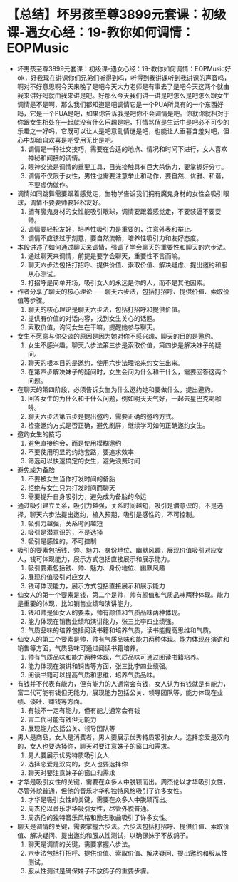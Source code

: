 # 【总结】坏男孩至尊3899元套课：初级课-遇女心经：19-教你如何调情：EOPMusic

-   坏男孩至尊3899元套课：初级课-遇女心经：19-教你如何调情：EOPMusic好ok，好我现在讲课你们兄弟们听得到吗，听得到我讲课听到我讲课的声音吗，啊对不好意思啊今天来晚了是吧今天大力老师是有事去了是吧今天这两个就由我来讲好吗就由我来讲是吧。好那么今天我们讲一讲是吧怎么是吧怎么跟女生调情是不是啊，那么我们都知道是吧调情它是一个PUA所具有的一个东西好吗，它是一个PUA是吧，如果你告诉我是吧你不会调情是吧。你就你就相对于你跟女生相处在一起就没有什么乐趣是吧，打情骂俏是生活中是吧必不可少的乐趣之一好吗，它既可以让人是吧意乱情谜是吧，也能让人垂暮含羞对吧，但心中却暗自欢喜是吧受用无比是吧。
    1.  调情是一种社交技巧，需要在合适的地点、情况和时间下进行，女人喜欢神秘和间接的调情。
    2.  眼神交流是调情的重要工具，目光接触具有巨大杀伤力，要掌握好分寸。
    3.  调情不仅限于女性，男性也需要注意举止和动作，要自然、优雅、和谐，不要虚伪做作。
-   调情如同跳舞需要跟着感觉走，生物学告诉我们拥有魔鬼身材的女性会吸引眼球，调情不要耍帅要轻松友好。
    1.  拥有魔鬼身材的女性能吸引眼球，调情要跟着感觉走，不要装逼不要耍帅。
    2.  调情要轻松友好，培养性吸引力是重要的，注意外表和举止。
    3.  调情不应该过于刻意，要自然流畅，培养性吸引力和友好态度。
-   本段讲述了如何通过聊天来调情，强调了学会聊天的重要性和聊天的六步法。
    1.  通过聊天来调情，前提是要学会聊天，重要性不言而喻。
    2.  聊天六步法包括打招呼、提供价值、索取价值、解决疑虑、提出邀约和服从心测试。
    3.  打招呼是简单开场，吸引女人的永远是你的人，而不是其他因素。
-   作者分享了聊天的核心理论——聊天六步法，包括打招呼、提供价值、索取价值等步骤。
    1.  聊天的核心理论是聊天六步法，包括打招呼和提供价值。
    2.  提供有价值的对话内容，找到女生关心的话题。
    3.  索取价值，询问女生在干嘛，提醒她参与聊天。
-   女生不愿意与你交谈的原因是因为她对你不感兴趣，聊天的目的是邀约。
    1.  女生不感兴趣，聊天六步法第三步是索取价值，第四步是解决妹子的疑问。
    2.  聊天的根本目的是邀约，使用六步法理论来约女生出来。
    3.  在第四步解决妹子的疑问时，女生会问为什么和干什么，需要回答这两个问题。
-   在聊天的第四阶段，必须告诉女生为什么邀约她和要做什么，提出邀约。
    1.  回答女生的为什么和干什么问题，例如明天天气好，一起去星巴克喝咖啡。
    2.  聊天六步法第五步是提出邀约，需要正确的邀约方式。
    3.  检查邀约方式是否正确，避免刷屏，继续学习如何正确邀约女生。
-   邀约女生的技巧
    1.  避免直接约会，而是使用模糊邀约
    2.  不要使用明显的约炮套路，要追求效率
    3.  筛选可以快速搞定的女生，避免浪费时间
-   避免成为备胎
    1.  不要被女生当作打发时间的备胎
    2.  拒绝与女生只为打发时间而聊天
    3.  需要提升自身吸引力，避免成为备胎的命运
-   通过吸引建立关系，吸引力越强，关系时间越短，吸引是潜意识的，不是选择，聊天六步法提出邀约，植入预期，吸引是感性的，不可控制。
    1.  吸引力越强，关系时间越短
    2.  吸引是潜意识的，不是选择
    3.  吸引是感性的，不可控制
-   吸引的要素包括钱、帅、魅力、身份地位、幽默风趣，展现价值吸引对应女人，钱可体现能力，展示方式包括直接展示和展示能力。
    1.  吸引要素包括钱、帅、魅力、身份地位、幽默风趣
    2.  展现价值吸引对应女人
    3.  钱可体现能力，展示方式包括直接展示和展示能力
-   仙女人的第一个要素是钱，第二个是帅，帅有颜值和气质品味两种体现。能力是重要的体现，比如销售业绩和演讲能力。
    1.  钱和帅是仙女人的要素，帅有颜值和气质品味两种体现。
    2.  能力体现在销售业绩和演讲能力，张三比李四业绩强。
    3.  气质品味的培养包括阅读书籍和培养气质，读书能提高思维和气质。
-   仙女人的第二个要素是帅，帅有气质品味和能力两种体现。能力体现在演讲和销售等方面，气质品味可通过阅读书籍培养。
    1.  帅有气质品味和能力两种体现，气质品味可通过阅读书籍培养。
    2.  能力体现在演讲和销售等方面，张三比李四业绩强。
    3.  阅读书籍可以提高气质和思维，培养气质品味。
-   有钱并不代表有能力，但有能力的人通常会有钱，女人认为有钱就是有能力，富二代可能有钱但无能力，展现能力包括公关、领导团队等，能力体现在业绩、谈吐、赚钱等方面。
    1.  有钱不一定有能力，但有能力通常会有钱
    2.  富二代可能有钱但无能力
    3.  展现能力包括公关、领导团队等
-   男人是商品，女人是消费者，男人要展示优秀特质吸引女人，选择恋爱是双向的，女人也要选择你，聊天时要注意妹子的窗口和需求。
    1.  男人要展示优秀特质吸引女人
    2.  选择恋爱是双向的，女人也要选择你
    3.  聊天时要注意妹子的窗口和需求
-   才华是吸引女性的关键，需要在众多人中脱颖而出。周杰伦以才华吸引女性，尽管外貌普通，但他的音乐才华和独特风格吸引了许多女性。
    1.  才华是吸引女性的关键，需要在众多人中脱颖而出。
    2.  周杰伦以音乐才华吸引女性，尽管外貌普通。
    3.  周杰伦的独特音乐风格和励志歌曲吸引了许多女性。
-   聊天是调情的关键，需要掌握六步法。六步法包括打招呼、提供价值、索取价值、解决疑问、提出邀约和服从性测试，以确保妹子不放鸽子。
    1.  聊天是调情的关键，需要掌握六步法。
    2.  六步法包括打招呼、提供价值、索取价值、解决疑问、提出邀约和服从性测试。
    3.  服从性测试是确保妹子不放鸽子的重要步骤。